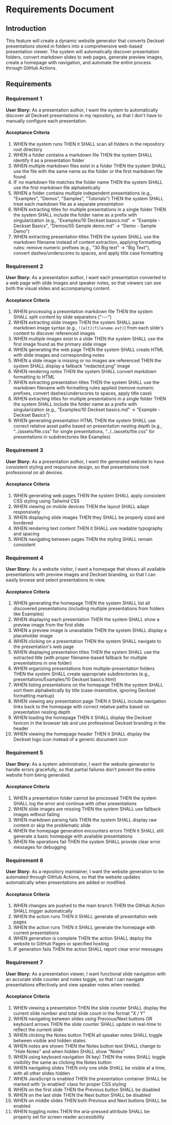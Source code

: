 # Requirements Document

## Introduction

This feature will create a dynamic website generator that converts Deckset presentations stored in folders into a comprehensive web-based presentation viewer. The system will automatically discover presentation folders, convert markdown slides to web pages, generate preview images, create a homepage with navigation, and automate the entire process through GitHub Actions.

## Requirements

### Requirement 1

**User Story:** As a presentation author, I want the system to automatically discover all Deckset presentations in my repository, so that I don't have to manually configure each presentation.

#### Acceptance Criteria

1. WHEN the system runs THEN it SHALL scan all folders in the repository root directory
2. WHEN a folder contains a markdown file THEN the system SHALL identify it as a presentation folder
3. WHEN multiple markdown files exist in a folder THEN the system SHALL use the file with the same name as the folder or the first markdown file found
4. IF no markdown file matches the folder name THEN the system SHALL use the first markdown file alphabetically
5. WHEN a folder contains multiple independent presentations (e.g., "Examples", "Demos", "Samples", "Tutorials") THEN the system SHALL treat each markdown file as a separate presentation
6. WHEN extracting titles for multiple presentations in a single folder THEN the system SHALL include the folder name as a prefix with singularization (e.g., "Examples/10 Deckset basics.md" → "Example - Deckset Basics", "Demos/05 Sample demo.md" → "Demo - Sample Demo")
7. WHEN extracting presentation titles THEN the system SHALL use the markdown filename instead of content extraction, applying formatting rules: remove numeric prefixes (e.g., "30 Big text" → "Big Text"), convert dashes/underscores to spaces, and apply title case formatting

### Requirement 2

**User Story:** As a presentation author, I want each presentation converted to a web page with slide images and speaker notes, so that viewers can see both the visual slides and accompanying content.

#### Acceptance Criteria

1. WHEN processing a presentation markdown file THEN the system SHALL split content by slide separators ("---")
2. WHEN extracting slide images THEN the system SHALL parse markdown image syntax (e.g., `![alt](filename.ext)`) from each slide's content to discover referenced images
3. WHEN multiple images exist in a slide THEN the system SHALL use the first image found as the primary slide image
4. WHEN generating the web page THEN the system SHALL create HTML with slide images and corresponding notes
5. WHEN a slide image is missing or no images are referenced THEN the system SHALL display a fallback "redacted.png" image
6. WHEN rendering notes THEN the system SHALL convert markdown formatting to HTML
7. WHEN extracting presentation titles THEN the system SHALL use the markdown filename with formatting rules applied (remove numeric prefixes, convert dashes/underscores to spaces, apply title case)
8. WHEN extracting titles for multiple presentations in a single folder THEN the system SHALL include the folder name as a prefix with singularization (e.g., "Examples/10 Deckset basics.md" → "Example - Deckset Basics")
9. WHEN generating presentation HTML THEN the system SHALL use correct relative asset paths based on presentation nesting depth (e.g., "../assets/file.css" for single presentations, "../../assets/file.css" for presentations in subdirectories like Examples)

### Requirement 3

**User Story:** As a presentation author, I want the generated website to have consistent styling and responsive design, so that presentations look professional on all devices.

#### Acceptance Criteria

1. WHEN generating web pages THEN the system SHALL apply consistent CSS styling using Tailwind CSS
2. WHEN viewing on mobile devices THEN the layout SHALL adapt responsively
3. WHEN displaying slide images THEN they SHALL be properly sized and bordered
4. WHEN rendering text content THEN it SHALL use readable typography and spacing
5. WHEN navigating between pages THEN the styling SHALL remain consistent

### Requirement 4

**User Story:** As a website visitor, I want a homepage that shows all available presentations with preview images and Deckset branding, so that I can easily browse and select presentations to view.

#### Acceptance Criteria

1. WHEN generating the homepage THEN the system SHALL list all discovered presentations (including multiple presentations from folders like Examples)
2. WHEN displaying each presentation THEN the system SHALL show a preview image from the first slide
3. WHEN a preview image is unavailable THEN the system SHALL display a placeholder image
4. WHEN clicking on a presentation THEN the system SHALL navigate to the presentation's web page
5. WHEN displaying presentation titles THEN the system SHALL use the extracted title (with proper filename-based fallback for multiple presentations in one folder)
6. WHEN organizing presentations from multiple-presentation folders THEN the system SHALL create appropriate subdirectories (e.g., presentations/Examples/10 Deckset basics.html)
7. WHEN listing presentations on the homepage THEN the system SHALL sort them alphabetically by title (case-insensitive, ignoring Deckset formatting markup)
8. WHEN viewing any presentation page THEN it SHALL include navigation links back to the homepage with correct relative paths based on presentation nesting depth
9. WHEN loading the homepage THEN it SHALL display the Deckset favicon in the browser tab and use professional Deckset branding in the header
10. WHEN viewing the homepage header THEN it SHALL display the Deckset logo icon instead of a generic document icon

### Requirement 5

**User Story:** As a system administrator, I want the website generator to handle errors gracefully, so that partial failures don't prevent the entire website from being generated.

#### Acceptance Criteria

1. WHEN a presentation folder cannot be processed THEN the system SHALL log the error and continue with other presentations
2. WHEN slide images are missing THEN the system SHALL use fallback images without failing
3. WHEN markdown parsing fails THEN the system SHALL display raw content or skip the problematic slide
4. WHEN the homepage generation encounters errors THEN it SHALL still generate a basic homepage with available presentations
5. WHEN file operations fail THEN the system SHALL provide clear error messages for debugging

### Requirement 6

**User Story:** As a repository maintainer, I want the website generation to be automated through GitHub Actions, so that the website updates automatically when presentations are added or modified.

#### Acceptance Criteria

1. WHEN changes are pushed to the main branch THEN the GitHub Action SHALL trigger automatically
2. WHEN the action runs THEN it SHALL generate all presentation web pages
3. WHEN the action runs THEN it SHALL generate the homepage with current presentations
4. WHEN generation is complete THEN the action SHALL deploy the website to GitHub Pages or specified hosting
5. IF generation fails THEN the action SHALL report clear error messages

### Requirement 7

**User Story:** As a presentation viewer, I want functional slide navigation with an accurate slide counter and notes toggle, so that I can navigate presentations effectively and view speaker notes when needed.

#### Acceptance Criteria

1. WHEN viewing a presentation THEN the slide counter SHALL display the current slide number and total slide count in the format "X / Y"
2. WHEN navigating between slides using Previous/Next buttons OR keyboard arrows THEN the slide counter SHALL update in real-time to reflect the current slide
3. WHEN clicking the Notes button THEN all speaker notes SHALL toggle between visible and hidden states
4. WHEN notes are shown THEN the Notes button text SHALL change to "Hide Notes" and when hidden SHALL show "Notes"
5. WHEN using keyboard navigation (N key) THEN the notes SHALL toggle visibility the same as clicking the Notes button
6. WHEN navigating slides THEN only one slide SHALL be visible at a time, with all other slides hidden
7. WHEN JavaScript is enabled THEN the presentation container SHALL be marked with 'js-enabled' class for proper CSS styling
8. WHEN on the first slide THEN the Previous button SHALL be disabled
9. WHEN on the last slide THEN the Next button SHALL be disabled
10. WHEN on middle slides THEN both Previous and Next buttons SHALL be enabled
11. WHEN toggling notes THEN the aria-pressed attribute SHALL be properly set for screen reader accessibility